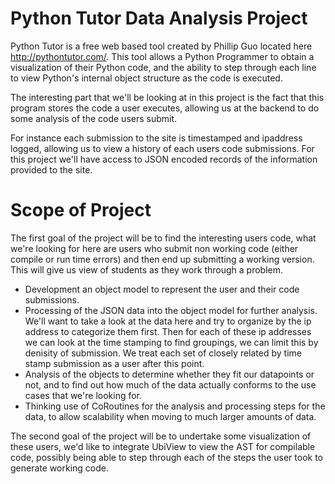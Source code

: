 Python Tutor Data Analysis Project
=============

Python Tutor is a free web based tool created by Phillip Guo located here http://pythontutor.com/. This tool allows a Python Programmer to obtain a visualization of their Python code, and the ability to step through each line to view Python's internal object structure as the code is executed.

The interesting part that we'll be looking at in this project is the fact that this program stores the code a user executes, allowing us at the backend to do some analysis of the code users submit.

For instance each submission to the site is timestamped and ipaddress logged, allowing us to view a history of each users code submissions. For this project we'll have access to JSON encoded records of the information provided to the site.

Scope of Project
=============

The first goal of the project will be to find the interesting users code, what we're looking for here are users who submit non working code (either compile or run time errors) and then end up submitting a working version. This will give us view of students as they work through a problem.

- Development an object model to represent the user and their code submissions.
- Processing of the JSON data into the object model for further analysis. We'll want to take a look at the data here and try to organize by the ip address to categorize them first. Then for each of these ip addresses we can look at the time stamping to find groupings, we can limit this by denisity of submission. We treat each set of closely related by time stamp submission as a user after this point.
- Analysis of the objects to determine whether they fit our datapoints or not, and to find out how much of the data actually conforms to the use cases that we're looking for.
- Thinking use of CoRoutines for the analysis and processing steps for the data, to allow scalability when moving to much larger amounts of data.


The second goal of the project will be to undertake some visualization of these users, we'd like to integrate UbiView to view the AST for compilable code, possibly being able to step through each of the steps the user took to generate working code.
